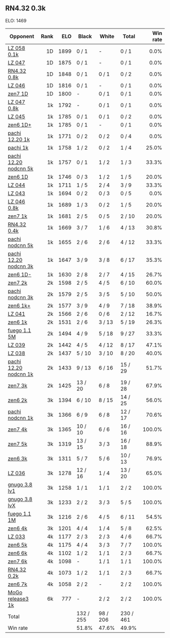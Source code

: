 ## RN4.32 0.3k ##

ELO: 1469

Opponent | Rank | ELO | Black | White | Total | Win rate
---------|-----:|----:|-------|-------|-------|-------:
[LZ 058 0.1k](LZ%20058%200.1k.md) | 1D | 1899 | 0 / 1 | - | 0 / 1 | 0.0%
[LZ 047](LZ%20047.md) | 1D | 1875 | 0 / 1 | - | 0 / 1 | 0.0%
[RN4.32 0.8k](RN4.32%200.8k.md) | 1D | 1848 | 0 / 1 | 0 / 1 | 0 / 2 | 0.0%
[LZ 046](LZ%20046.md) | 1D | 1816 | 0 / 1 | - | 0 / 1 | 0.0%
[zen7 1D](zen7%201D.md) | 1D | 1800 | - | 0 / 1 | 0 / 1 | 0.0%
[LZ 047 0.8k](LZ%20047%200.8k.md) | 1k | 1792 | - | 0 / 1 | 0 / 1 | 0.0%
[LZ 045](LZ%20045.md) | 1k | 1785 | 0 / 1 | 0 / 1 | 0 / 2 | 0.0%
[zen6 1D+](zen6%201D+.md) | 1k | 1785 | 0 / 1 | - | 0 / 1 | 0.0%
[pachi 12.20 1k](pachi%2012.20%201k.md) | 1k | 1771 | 0 / 2 | 0 / 2 | 0 / 4 | 0.0%
[pachi 1k](pachi%201k.md) | 1k | 1758 | 1 / 2 | 0 / 2 | 1 / 4 | 25.0%
[pachi 12.20 nodcnn 5k](pachi%2012.20%20nodcnn%205k.md) | 1k | 1757 | 0 / 1 | 1 / 2 | 1 / 3 | 33.3%
[zen6 1D](zen6%201D.md) | 1k | 1746 | 0 / 3 | 1 / 2 | 1 / 5 | 20.0%
[LZ 044](LZ%20044.md) | 1k | 1711 | 1 / 5 | 2 / 4 | 3 / 9 | 33.3%
[LZ 043](LZ%20043.md) | 1k | 1694 | 0 / 2 | 0 / 3 | 0 / 5 | 0.0%
[LZ 046 0.8k](LZ%20046%200.8k.md) | 1k | 1689 | 1 / 3 | 0 / 2 | 1 / 5 | 20.0%
[zen7 1k](zen7%201k.md) | 1k | 1681 | 2 / 5 | 0 / 5 | 2 / 10 | 20.0%
[RN4.32 0.4k](RN4.32%200.4k.md) | 1k | 1669 | 3 / 7 | 1 / 6 | 4 / 13 | 30.8%
[pachi nodcnn 5k](pachi%20nodcnn%205k.md) | 1k | 1655 | 2 / 6 | 2 / 6 | 4 / 12 | 33.3%
[pachi 12.20 nodcnn 3k](pachi%2012.20%20nodcnn%203k.md) | 1k | 1647 | 3 / 9 | 3 / 8 | 6 / 17 | 35.3%
[zen6 1D-](zen6%201D-.md) | 1k | 1630 | 2 / 8 | 2 / 7 | 4 / 15 | 26.7%
[zen7 2k](zen7%202k.md) | 2k | 1598 | 2 / 5 | 4 / 5 | 6 / 10 | 60.0%
[pachi nodcnn 3k](pachi%20nodcnn%203k.md) | 2k | 1579 | 2 / 5 | 3 / 5 | 5 / 10 | 50.0%
[zen6 1k+](zen6%201k+.md) | 2k | 1577 | 3 / 9 | 4 / 9 | 7 / 18 | 38.9%
[LZ 041](LZ%20041.md) | 2k | 1566 | 2 / 6 | 0 / 6 | 2 / 12 | 16.7%
[zen6 1k](zen6%201k.md) | 2k | 1531 | 2 / 6 | 3 / 13 | 5 / 19 | 26.3%
[fuego 1.1 5M](fuego%201.1%205M.md) | 2k | 1494 | 4 / 9 | 5 / 18 | 9 / 27 | 33.3%
[LZ 039](LZ%20039.md) | 2k | 1442 | 4 / 5 | 4 / 12 | 8 / 17 | 47.1%
[LZ 038](LZ%20038.md) | 2k | 1437 | 5 / 10 | 3 / 10 | 8 / 20 | 40.0%
[pachi 12.20 nodcnn 1k](pachi%2012.20%20nodcnn%201k.md) | 2k | 1433 | 9 / 13 | 6 / 16 | 15 / 29 | 51.7%
[zen7 3k](zen7%203k.md) | 2k | 1425 | 13 / 20 | 6 / 8 | 19 / 28 | 67.9%
[zen6 2k](zen6%202k.md) | 3k | 1394 | 6 / 10 | 8 / 15 | 14 / 25 | 56.0%
[pachi nodcnn 1k](pachi%20nodcnn%201k.md) | 3k | 1366 | 6 / 9 | 6 / 8 | 12 / 17 | 70.6%
[zen7 4k](zen7%204k.md) | 3k | 1365 | 10 / 10 | 6 / 6 | 16 / 16 | 100.0%
[zen7 5k](zen7%205k.md) | 3k | 1319 | 13 / 15 | 3 / 3 | 16 / 18 | 88.9%
[zen6 3k](zen6%203k.md) | 3k | 1311 | 5 / 7 | 5 / 6 | 10 / 13 | 76.9%
[LZ 036](LZ%20036.md) | 3k | 1278 | 12 / 16 | 1 / 4 | 13 / 20 | 65.0%
[gnugo 3.8 lv1](gnugo%203.8%20lv1.md) | 3k | 1258 | 1 / 1 | 1 / 1 | 2 / 2 | 100.0%
[gnugo 3.8 lvX](gnugo%203.8%20lvX.md) | 3k | 1233 | 2 / 2 | 3 / 3 | 5 / 5 | 100.0%
[fuego 1.1 1M](fuego%201.1%201M.md) | 3k | 1216 | 2 / 6 | 4 / 5 | 6 / 11 | 54.5%
[zen6 4k](zen6%204k.md) | 3k | 1201 | 4 / 4 | 1 / 4 | 5 / 8 | 62.5%
[LZ 033](LZ%20033.md) | 4k | 1177 | 2 / 3 | 2 / 3 | 4 / 6 | 66.7%
[zen6 5k](zen6%205k.md) | 4k | 1175 | 4 / 4 | 3 / 3 | 7 / 7 | 100.0%
[zen6 6k](zen6%206k.md) | 4k | 1102 | 1 / 2 | 1 / 1 | 2 / 3 | 66.7%
[zen7 6k](zen7%206k.md) | 4k | 1098 | - | 1 / 1 | 1 / 1 | 100.0%
[RN4.32 0.2k](RN4.32%200.2k.md) | 4k | 1073 | 1 / 2 | 1 / 1 | 2 / 3 | 66.7%
[zen6 7k](zen6%207k.md) | 4k | 1058 | 2 / 2 | - | 2 / 2 | 100.0%
[MoGo release3 1k](MoGo%20release3%201k.md) | 6k | 777 | - | 2 / 2 | 2 / 2 | 100.0%
Total | | | 132 / 255 | 98 / 206 | 230 / 461 | 
Win rate| | | 51.8% | 47.6% | 49.9% | 
